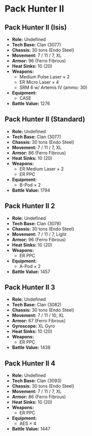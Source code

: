 # Pack Hunter II
## Pack Hunter II (Isis)
- **Role:** Undefined
- **Tech Base:** Clan (3077)
- **Chassis:** 30 tons (Endo Steel)
- **Movement:** 7 / 11 / 7, XL
- **Armor:** 96 (Ferro Fibrous)
- **Heat Sinks:** 10 (20)
- **Weapons:**
  - Medium Pulse Laser × 2
  - ER Micro Laser × 4
  - SRM 6 w/ Artemis IV (ammo: 30)
- **Equipment:**
  - CASE
- **Battle Value:** 1276

## Pack Hunter II (Standard)
- **Role:** Undefined
- **Tech Base:** Clan (3077)
- **Chassis:** 30 tons (Endo Steel)
- **Movement:** 7 / 11 / 7, XL
- **Armor:** 86 (Ferro Fibrous)
- **Heat Sinks:** 10 (20)
- **Weapons:**
  - ER Medium Laser × 2
  - ER PPC
- **Equipment:**
  - B-Pod × 2
- **Battle Value:** 1794

## Pack Hunter II 2
- **Role:** Undefined
- **Tech Base:** Clan (3078)
- **Chassis:** 30 tons (Endo Steel)
- **Movement:** 7 / 11 / 7, Light
- **Armor:** 96 (Ferro Fibrous)
- **Heat Sinks:** 10 (20)
- **Weapons:**
  - ER PPC
- **Equipment:**
  - A-Pod × 2
- **Battle Value:** 1457

## Pack Hunter II 3
- **Role:** Undefined
- **Tech Base:** Clan (3082)
- **Chassis:** 30 tons (Endo Steel)
- **Movement:** 7 / 11 / 10, XL
- **Armor:** 67 (Ferro Fibrous)
- **Gyroscope:** XL Gyro
- **Heat Sinks:** 10 (20)
- **Weapons:**
  - ER PPC
- **Battle Value:** 1438

## Pack Hunter II 4
- **Role:** Undefined
- **Tech Base:** Clan (3093)
- **Chassis:** 30 tons (Endo Steel)
- **Movement:** 7 / 11 / 7, XL
- **Armor:** 86 (Ferro Fibrous)
- **Heat Sinks:** 10 (20)
- **Weapons:**
  - ER PPC
- **Equipment:**
  - AES × 4
- **Battle Value:** 1447

